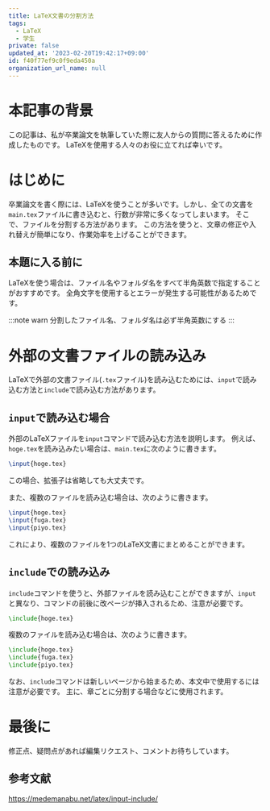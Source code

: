 ```yaml
---
title: LaTeX文書の分割方法
tags:
  - LaTeX
  - 学生
private: false
updated_at: '2023-02-20T19:42:17+09:00'
id: f40f77ef9c0f9eda450a
organization_url_name: null
---
```

# 本記事の背景
この記事は、私が卒業論文を執筆していた際に友人からの質問に答えるために作成したものです。
LaTeXを使用する人々のお役に立てれば幸いです。

# はじめに
卒業論文を書く際には、LaTeXを使うことが多いです。しかし、全ての文書を`main.tex`ファイルに書き込むと、行数が非常に多くなってしまいます。
そこで、ファイルを分割する方法があります。
この方法を使うと、文章の修正や入れ替えが簡単になり、作業効率を上げることができます。

## 本題に入る前に
LaTeXを使う場合は、ファイル名やフォルダ名をすべて半角英数で指定することがおすすめです。
全角文字を使用するとエラーが発生する可能性があるためです。

:::note warn
分割したファイル名、フォルダ名は必ず半角英数にする
:::

# 外部の文書ファイルの読み込み
LaTeXで外部の文書ファイル(`.tex`ファイル)を読み込むためには、`input`で読み込む方法と`include`で読み込む方法があります。

## `input`で読み込む場合
外部のLaTeXファイルを`input`コマンドで読み込む方法を説明します。
例えば、`hoge.tex`を読み込みたい場合は、`main.tex`に次のように書きます。

```main.tex
\input{hoge.tex}
```
この場合、拡張子は省略しても大丈夫です。

また、複数のファイルを読み込む場合は、次のように書きます。
```main.tex
\input{hoge.tex}
\input{fuga.tex}
\input{piyo.tex}
```
これにより、複数のファイルを1つのLaTeX文書にまとめることができます。

## `include`での読み込み
`include`コマンドを使うと、外部ファイルを読み込むことができますが、`input`と異なり、コマンドの前後に改ページが挿入されるため、注意が必要です。

```main.tex
\include{hoge.tex}
```
複数のファイルを読み込む場合は、次のように書きます。

```hoge.tex
\include{hoge.tex}
\include{fuga.tex}
\include{piyo.tex}
```
なお、`include`コマンドは新しいページから始まるため、本文中で使用するには注意が必要です。
主に、章ごとに分割する場合などに使用されます。

# 最後に
修正点、疑問点があれば編集リクエスト、コメントお待ちしています。

## 参考文献

https://medemanabu.net/latex/input-include/

